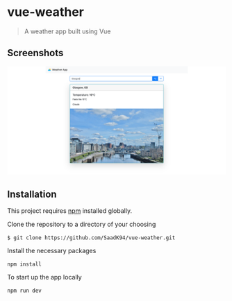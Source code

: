 # vue-weather

> A weather app built using Vue

## Screenshots

![weather](https://github.com/SaadK94/vue-weather/blob/master/screenshots/weather.png)

## Installation

This project requires [npm](https://npmjs.com) installed globally.

Clone the repository to a directory of your choosing

```
$ git clone https://github.com/SaadK94/vue-weather.git
```

Install the necessary packages

```
npm install
```

To start up the app locally

```
npm run dev
```
